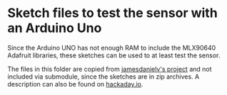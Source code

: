 # Sketch files to test the sensor with an Arduino Uno

Since the Arduino UNO has not enough RAM to include the MLX90640 Adafruit libraries,
these sketches can be used to at least test the sensor.

The files in this folder are copied from [jamesdanielv's project](https://github.com/jamesdanielv/thermal_cam_mlx90640) and not included via submodule, since the sketches are in zip archives. 
A description can also be found on [hackaday.io](https://hackaday.io/project/161499-mlx90640-sensor-works-w-800-bytes).